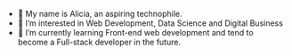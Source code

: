 - 👋 My name is Alicia, an aspiring technophile.
- 👀 I’m interested in Web Development, Data Science and Digital Business
- 🌱 I’m currently learning Front-end web development and tend to become a Full-stack developer in the future.

<!---
aliciadang/aliciadang is a ✨ special ✨ repository because its `README.md` (this file) appears on your GitHub profile.
You can click the Preview link to take a look at your changes.
--->
